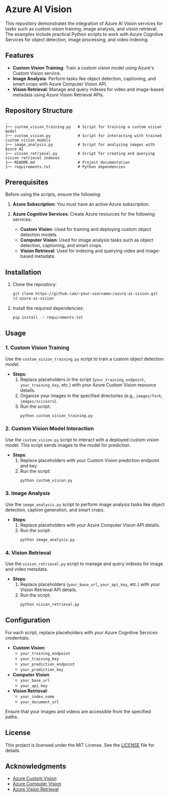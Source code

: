 # Azure AI Vision

This repository demonstrates the integration of Azure AI Vision services for tasks such as custom vision training, image analysis, and vision retrieval. The examples include practical Python scripts to work with Azure Cognitive Services for object detection, image processing, and video indexing.

## Features

- **Custom Vision Training**: Train a custom vision model using Azure's Custom Vision service.
- **Image Analysis**: Perform tasks like object detection, captioning, and smart crops with Azure Computer Vision API.
- **Vision Retrieval**: Manage and query indexes for video and image-based metadata using Azure Vision Retrieval APIs.

## Repository Structure

```plaintext
.
├── custom_vision_training.py   # Script for training a custom vision model
├── custom_vision.py            # Script for interacting with trained custom vision models
├── image_analysis.py           # Script for analyzing images with Azure AI
├── vision_retrieval.py         # Script for creating and querying vision retrieval indexes
├── README.md                   # Project documentation
├── requirements.txt            # Python dependencies
```

## Prerequisites

Before using the scripts, ensure the following:

1. **Azure Subscription**: You must have an active Azure subscription.

2. **Azure Cognitive Services**: Create Azure resources for the following services:
   - **Custom Vision**: Used for training and deploying custom object detection models.
   - **Computer Vision**: Used for image analysis tasks such as object detection, captioning, and smart crops.
   - **Vision Retrieval**: Used for indexing and querying video and image-based metadata.

## Installation

1. Clone the repository:
   ```bash
   git clone https://github.com/<your-username>/azure-ai-vision.git
   cd azure-ai-vision
   ```

2. Install the required dependencies:
   ```bash
   pip install -r requirements.txt
   ```

## Usage

### 1. Custom Vision Training
Use the `custom_vision_training.py` script to train a custom object detection model.

- **Steps**:
  1. Replace placeholders in the script (`your_training_endpoint`, `your_training_key`, etc.) with your Azure Custom Vision resource details.
  2. Organize your images in the specified directories (e.g., `images/fork`, `images/scissors`).
  3. Run the script:
     ```bash
     python custom_vision_training.py
     ```

### 2. Custom Vision Model Interaction
Use the `custom_vision.py` script to interact with a deployed custom vision model. This script sends images to the model for prediction.

- **Steps**:
  1. Replace placeholders with your Custom Vision prediction endpoint and key.
  2. Run the script:
     ```bash
     python custom_vision.py
     ```

### 3. Image Analysis
Use the `image_analysis.py` script to perform image analysis tasks like object detection, caption generation, and smart crops.

- **Steps**:
  1. Replace placeholders with your Azure Computer Vision API details.
  2. Run the script:
     ```bash
     python image_analysis.py
     ```

### 4. Vision Retrieval
Use the `vision_retrieval.py` script to manage and query indexes for image and video metadata.

- **Steps**:
  1. Replace placeholders (`your_base_url`, `your_api_key`, etc.) with your Vision Retrieval API details.
  2. Run the script:
     ```bash
     python vision_retrieval.py
     ```

## Configuration

For each script, replace placeholders with your Azure Cognitive Services credentials:

- **Custom Vision**:
  - `your_training_endpoint`
  - `your_training_key`
  - `your_prediction_endpoint`
  - `your_prediction_key`
- **Computer Vision**:
  - `your_base_url`
  - `your_api_key`
- **Vision Retrieval**:
  - `your_index_name`
  - `your_document_url`

Ensure that your images and videos are accessible from the specified paths.

## License

This project is licensed under the MIT License. See the [LICENSE](LICENSE) file for details.

## Acknowledgments

- [Azure Custom Vision](https://learn.microsoft.com/en-us/azure/cognitive-services/custom-vision/)
- [Azure Computer Vision](https://learn.microsoft.com/en-us/azure/cognitive-services/computer-vision/)
- [Azure Vision Retrieval](https://learn.microsoft.com/en-us/azure/cognitive-services/computer-vision/concept-vision-retrieval)
